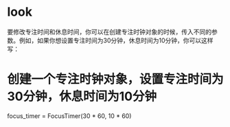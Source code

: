 # look
要修改专注时间和休息时间，你可以在创建专注时钟对象的时候，传入不同的参数。例如，如果你想设置专注时间为30分钟，休息时间为10分钟，你可以这样写：
# 创建一个专注时钟对象，设置专注时间为30分钟，休息时间为10分钟
focus_timer = FocusTimer(30 * 60, 10 * 60)
